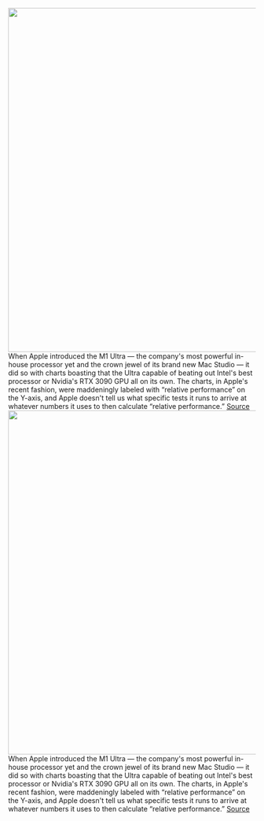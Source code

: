 <img src='https://cdn.vox-cdn.com/thumbor/eGIoDUMNtZ7TFqyasb6NnlPtgj8=/0x0:2206x1258/1200x800/filters:focal(927x453:1279x805)/cdn.vox-cdn.com/uploads/chorus_image/image/70636300/Screen_Shot_2022_03_08_at_1.26.07_PM.0.png' width='700px' /><br/>
When Apple introduced the M1 Ultra — the company's most powerful in-house processor yet and the crown jewel of its brand new Mac Studio — it did so with charts boasting that the Ultra capable of beating out Intel's best processor or Nvidia's RTX 3090 GPU all on its own. The charts, in Apple's recent fashion, were maddeningly labeled with “relative performance” on the Y-axis, and Apple doesn't tell us what specific tests it runs to arrive at whatever numbers it uses to then calculate “relative performance.”
<a href='https://www.theverge.com/2022/3/17/22982915/apple-m1-ultra-rtx-3090-comparison-specs-charts-cpu-gpu-performance'> Source <a/><img src='https://cdn.vox-cdn.com/thumbor/eGIoDUMNtZ7TFqyasb6NnlPtgj8=/0x0:2206x1258/1200x800/filters:focal(927x453:1279x805)/cdn.vox-cdn.com/uploads/chorus_image/image/70636300/Screen_Shot_2022_03_08_at_1.26.07_PM.0.png' width='700px' /><br/>
When Apple introduced the M1 Ultra — the company's most powerful in-house processor yet and the crown jewel of its brand new Mac Studio — it did so with charts boasting that the Ultra capable of beating out Intel's best processor or Nvidia's RTX 3090 GPU all on its own. The charts, in Apple's recent fashion, were maddeningly labeled with “relative performance” on the Y-axis, and Apple doesn't tell us what specific tests it runs to arrive at whatever numbers it uses to then calculate “relative performance.”
<a href='https://www.theverge.com/2022/3/17/22982915/apple-m1-ultra-rtx-3090-comparison-specs-charts-cpu-gpu-performance'> Source <a/>